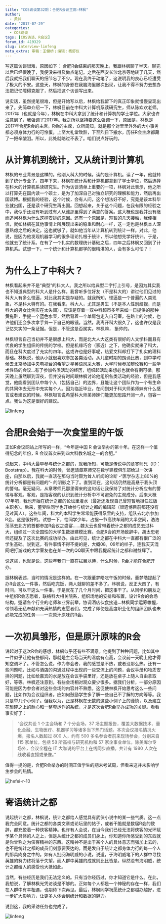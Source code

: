 ```yaml
---
title: "COS访谈第32期：合肥R会议主席—林枫"
author:
  - 黄帅
date: "2017-07-29"
categories:
  - COS访谈
tags: [COS访谈、R会议]
forum_id: 419329
slug: interview-linfeng
meta_extra: 审稿：王健桥；编辑：杨舒仪
---
```


写这篇访谈很难，原因如下： 合肥R会结束的那天晚上，我跟林枫聊了半天。聊完以后已经很晚了，我便没来得及做点笔记。之后在西安长沙北京等地转了几天，然后我就把我们聊天的细节忘了不少。现在我终于动笔了，这说明我的良心已经遭受了极大的不安。这些天，林枫的身影在我脑海里屡次出现，让我不得不努力去想办法把记忆障碍克服了，然后把这个访谈写出来。

说实话，虽然提笔很难，但是开始写以后，林枫给我留下的真正印象就慢慢显现出来了。先简单介绍一下，林枫目前在中科大计算机系读研究生，师从陈欢欢老师。2017年（也就是今年），林枫在中科大拿到了统计和计算机的学士学位。大家也许注意到了，我强调了2017年。我之所以坚持要这么强调一下，原因是，林枫是2017年合肥R会的主席。R会的主席，众所周知，就是那个对里里外外的大小事务都必须身体力行的可怜蛋。上至大礼堂致辞，下至烈日下搬水，历任R会主席都藏了一把辛酸泪。所以，此处就略过不表了。咱们说点好玩的。

# 从计算机到统计，又从统计到计算机

林枫的专业背景是这样的。他刚入科大的时候，读的是计算机。读了一年，他就转到了统计专业了。四年下来，林枫在统计系和计算机都拿到了学士学位，然后选择在科大的计算机系读研究生。作为访谈清单上重要的一项，林枫对此表示，他之所以打算先在国内读一个硕士，是为了加深自己对独立研究的理解和能力，然后再出国读博。根据我的经验，这个时候，会有人问，这个想法好不好，究竟是该本科毕业就出国，还是读个研究生再出国。回想起来，关于这个问题，在我有限的经验之中，我似乎还没有听到过有人从谁那里得到了满意的答案。这大概也是我并没有继而追问林枫为什么这样安排的原因。还有一个原因是，短暂的几天接触，我便相信，就如林枫在其他事情上所展现出来的稳重和耐心一样，这一定也是林枫本人深思熟虑之后的决定。这也就够了。就如他当年从计算机转到统计一样。对此，他说，是因为他发现机器学习的很多理论扎根于统计，所以他想先学好统计。于是，他就去了统计系。在有了一个扎实的数理统计基础之后，四年之后林枫又回到了计算机系。试想一下，一个统计和计算机都学的很精湛的人，会有多么可怕？！

# 为什么上了中科大？

林枫看起来并不是“典型”的科大人。我之所以给典型二字打上引号，是因为其实我也不知道典型的科大人是什么样。我曾听多位好友（不是科大的）讲过他们见过的科大人有多么怪逼，对此我其实是存疑的。就我所知，怪逼是一个普遍的人类现象，不是科大特有的。在我看来，科大人，尤其是男生（不是本人性别歧视，而是科大的男女比例实在太失调），应该是穿着一双中科超市多年来如一日提供的那种黄拖鞋，手提一个蓝色水壶，然后背着一个单肩包走入自习室。在路上的时候，也许他们还会多次拿手耸一下自己的眼镜。当然，我离开科大很久了，这也许仅是我记忆失实的一条证据。但是，不管这是否属实，林枫嘛， 挺帅的。

林枫坦言自己当初并不是很想上科大，而是北大人大这类有很好的人文学科而且有优良的学生组织的传统的学校。但是机缘巧合（家近）之下，他确实就来了科大，而且在科大度过了充实的四年。这或许也是好事呢，热爱文科却打下了扎实的理科基础。林枫说，他从小就很喜欢参加各类活动，从儿童时期的朗诵比赛，到中学时候去北京参加中央电视台的希望之星英语风采大赛，大学时候参加辩论赛和一些学术性质的会议…有了参加各类活动的经历，组织起活动来想必也就会有例可循。那天晚上虽然聊到深夜，但并没有时间跟林枫讨论他组织各类活动的经验，但是我感觉，他能看到团队中每个人（包括自己）的边界，且能让这个团队作为一个有生命的共同体去无形中充实每个人。因为临近毕业，在问到对于科大师弟师妹有什么感言或者建议的时候，林枫坦言说希望科大师弟师妹们能更加思路开阔一点，包容一点。我认为这是很好的建议。

![linfeng](https://raw.githubusercontent.com/yangggshuyi/picture/master/linfeng2.jpeg)

# 合肥R会始于一次食堂里的午饭

正如R会议网站上所写的一样，“今年是中国 R 会议举办的第十年。在这样一个值得纪念的年份，R 会议首次来到四大科教名城之一的合肥。”

说起来，中科大最早参与统计之都的，就我所知，可能是传说中的章寒师兄（ID：Bootstrap）。我在科大的时候，曾邀请章寒师兄在数学建模俱乐部给过一次讲座，自那以后，我就一直活在那句当时颇为耸人听闻的论断 -“医学杂志上80%的统计分析都是有问题的”- 的阴影之下了。直到现在，这句话仍然是高悬于我头顶的警句。毫无疑问，从章寒师兄那里得来的这句话让我保持了对统计分析应有的警惕与客观。客观，是指客观的认识到统计分析中不可避免的主观成分。后来大概07年吧，我也开始在统计之都的论坛里灌水（最近还发现自己曾短暂地担任过版主职务）。后来，董梦皓同学也开始参与统计之都的编辑部（很遗憾目前都还没有见过真人）。这些年间，科大的本科学生常常能获得系里的支持，组队去北京参加R会。这是很好的。试想一下，恰同学少年，占据一节高铁车厢的大半空间，浩浩荡荡去北方的首都参加R会议之盛宴……魏太云也曾带着统计之都的成员去过科大，组织过一次全国性的大学生数据建模比赛。合肥R会的开场致辞中，胡太忠老师还提及了这次比赛的成功举办。由此可见，统计之都在中科大一直都有很广泛的学生基础。说到这，有件事情不得不提的是，大概08，09年的样子，连我天天混网吧打游戏的大学室友也在某一次的QQ聊天中跟我提起统计之都和谢益辉了。

说这些，也就是说，这些年我们一直在拭目以待，什么时候，R会才能在合肥开办。

据林枫表述，当时的情况是这样的。在一次跟董梦皓吃午饭的时候，董梦皓提起了办R会这么一件事，然后吃完饭，两人就聊的差不多了。林枫说，反正大四了，有时间，可以干这么一件事，于是就花了几个月时间，把这事干了。从同学和朋友之中组织R会志愿者，联络科大相关院系，组织场地的安排和布置，设计R会的会场结构，邀请各个行业的老师和业界前辈，协调酒店伙食接送…林枫同学运筹帷幄，带领着无私奉献和充满热情的志愿者们，完成了即使是高度职业化的组织团队也未必能完成的任务——一次原汁原味的R会。

# 一次初具雏形，但是原汁原味的R会

讲起对于这次R会的感想，林枫似乎还有些不满意。他提到了种种问题，比如其中一件似乎让他有些郁闷，那就是主会场当天的温度有点高，会议前一天晚上他才得知空调坏了。不管怎么说，作为参会者，我的感觉是不热，或者没那么热。还有一些问题吧，比如与酒店的沟通过程中出现的一些交流上的问题，会议手册和物质安排的问题，比如给嘉宾的水是放在会议手袋里好，还是放在桌子上随人自由拿取好，等等。林枫还注意到，有些会场相对观众要少很多。据我们分析，一部分原因可能是因为参会者对这些会场的内容并不熟悉。这促使林枫开始思考这么一些问题，比如作为会议组织者，应如何鼓励学生多了解一些自己不了解的方向等等。我只是举几个小例子。但我以为，正是林枫在无数的这些小例子上的谨慎，以及建立在琐碎之上的耐心和一整套运作的系统，才是这次合肥R会举办成功的关键。看看事实好了：

>“会议共设 1 个主会场和 7 个分会场，37 场主题报告，覆盖大数据技术、量化金融、生物医疗、机器学习等诸多当下热门话题。本次会议报名情况火爆，报名人数超过 800 人，约有 500 多名参会者前来现场参会，分别来自 115 家单位，包括 58 所高校与研究机构和 57 家企事业单位。除美库尔专场外，会议全程在 IT 大咖说的平台上在线同步直播。共计有 1980 人次在线收看直播或录像。”

值得一提的是，合肥R会举办的时间正值学生的期末考试周，但看来这并未影响学生参会的热情。

![hefei-r-10](https://raw.githubusercontent.com/yangggshuyi/picture/master/hefei-r-0.png)

# 寄语统计之都
 
说起统计之都，林枫说，统计之都给人感觉具有武侠小说中的某一些气质。这一点我完全同意。统计之都的各类文章或论坛里的帖子，或者干脆就是数届R会的致辞，都充盈着一种侠客精神。也许有人会说，在当今我们已经无法将侠客的光环赋予某个具体的人之上，但是从统计之都的成员们身上，你知道你所感受到的东西就是你曾称之为侠客精神的东西。这精神不是出于某个人的具体意志而强加上去的，也不是统计之都的成员们刻意要表达的，而是发自于统计之都身体力行的每一个人的那具肉身之中的。如有人批阅海明威的小说，说道，于海明威笔下的人群中寻找英雄的努力终将落于失望，而人群中英雄的成就则比比皆是。纵然没有海明威，统计之都给人的感受也大抵如此。

当然，有些经历是我们无法定义的。只有当你经历过，你才知道它是什么。在此，我想说，了解林枫光凭访谈是不够的。正如每个人都是一个神秘的存在一样，我们在人群中有幸相遇，也期待下次再见。最后，林枫同学祝愿统计之都越办越好，进一步扩大影响力，让更多人体会到统计和数据的魅力。

说到这，我的采访任务也完成了。

![linfeng](https://raw.githubusercontent.com/yangggshuyi/picture/master/linfeng1-1.jpg)
